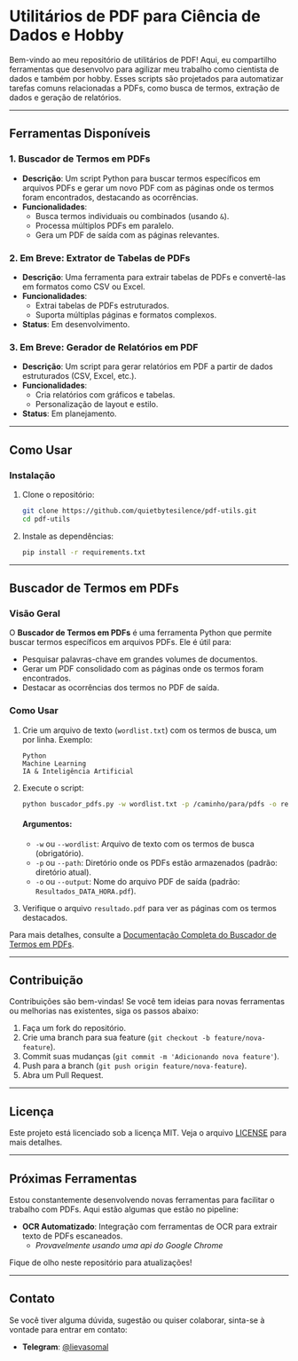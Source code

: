 # Utilitários de PDF para Ciência de Dados e Hobby

Bem-vindo ao meu repositório de utilitários de PDF! Aqui, eu compartilho ferramentas que desenvolvo para agilizar meu trabalho como cientista de dados e também por hobby. Esses scripts são projetados para automatizar tarefas comuns relacionadas a PDFs, como busca de termos, extração de dados e geração de relatórios.

---

## Ferramentas Disponíveis

### 1. **Buscador de Termos em PDFs**
   - **Descrição**: Um script Python para buscar termos específicos em arquivos PDFs e gerar um novo PDF com as páginas onde os termos foram encontrados, destacando as ocorrências.
   - **Funcionalidades**:
     - Busca termos individuais ou combinados (usando `&`).
     - Processa múltiplos PDFs em paralelo.
     - Gera um PDF de saída com as páginas relevantes.

### 2. **Em Breve: Extrator de Tabelas de PDFs**
   - **Descrição**: Uma ferramenta para extrair tabelas de PDFs e convertê-las em formatos como CSV ou Excel.
   - **Funcionalidades**:
     - Extrai tabelas de PDFs estruturados.
     - Suporta múltiplas páginas e formatos complexos.
   - **Status**: Em desenvolvimento.

### 3. **Em Breve: Gerador de Relatórios em PDF**
   - **Descrição**: Um script para gerar relatórios em PDF a partir de dados estruturados (CSV, Excel, etc.).
   - **Funcionalidades**:
     - Cria relatórios com gráficos e tabelas.
     - Personalização de layout e estilo.
   - **Status**: Em planejamento.

---

## Como Usar

### Instalação

1. Clone o repositório:
   ```bash
   git clone https://github.com/quietbytesilence/pdf-utils.git
   cd pdf-utils
   ```

2. Instale as dependências:
   ```bash
   pip install -r requirements.txt
   ```

---

## Buscador de Termos em PDFs

### Visão Geral

O **Buscador de Termos em PDFs** é uma ferramenta Python que permite buscar termos específicos em arquivos PDFs. Ele é útil para:
- Pesquisar palavras-chave em grandes volumes de documentos.
- Gerar um PDF consolidado com as páginas onde os termos foram encontrados.
- Destacar as ocorrências dos termos no PDF de saída.

### Como Usar

1. Crie um arquivo de texto (`wordlist.txt`) com os termos de busca, um por linha. Exemplo:
   ```
   Python
   Machine Learning
   IA & Inteligência Artificial
   ```

2. Execute o script:
   ```bash
   python buscador_pdfs.py -w wordlist.txt -p /caminho/para/pdfs -o resultado.pdf
   ```

   #### Argumentos:
   - `-w` ou `--wordlist`: Arquivo de texto com os termos de busca (obrigatório).
   - `-p` ou `--path`: Diretório onde os PDFs estão armazenados (padrão: diretório atual).
   - `-o` ou `--output`: Nome do arquivo PDF de saída (padrão: `Resultados_DATA_HORA.pdf`).

3. Verifique o arquivo `resultado.pdf` para ver as páginas com os termos destacados.

Para mais detalhes, consulte a [Documentação Completa do Buscador de Termos em PDFs](docs/buscador-termos.md).

---

## Contribuição

Contribuições são bem-vindas! Se você tem ideias para novas ferramentas ou melhorias nas existentes, siga os passos abaixo:

1. Faça um fork do repositório.
2. Crie uma branch para sua feature (`git checkout -b feature/nova-feature`).
3. Commit suas mudanças (`git commit -m 'Adicionando nova feature'`).
4. Push para a branch (`git push origin feature/nova-feature`).
5. Abra um Pull Request.

---

## Licença

Este projeto está licenciado sob a licença MIT. Veja o arquivo [LICENSE](LICENSE) para mais detalhes.

---

## Próximas Ferramentas

Estou constantemente desenvolvendo novas ferramentas para facilitar o trabalho com PDFs. Aqui estão algumas que estão no pipeline:

- **OCR Automatizado**: Integração com ferramentas de OCR para extrair texto de PDFs escaneados.
  - _Provavelmente usando uma api do Google Chrome_

Fique de olho neste repositório para atualizações!

---

## Contato

Se você tiver alguma dúvida, sugestão ou quiser colaborar, sinta-se à vontade para entrar em contato:

- **Telegram**: [@lievasomal](https://t.me/lievasomal)

